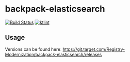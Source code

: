 # backpack-elasticsearch 
[![Build Status](https://drone6.target.com/api/badges/Registry-Modernization/backpack-elasticsearch/status.svg)](https://drone6.target.com/Registry-Modernization/backpack-elasticsearch)
[![ktlint](https://img.shields.io/badge/code%20style-%E2%9D%A4-FF4081.svg)](https://ktlint.github.io/)

## Usage
Versions can be found here:
https://git.target.com/Registry-Modernization/backpack-elasticsearch/releases

